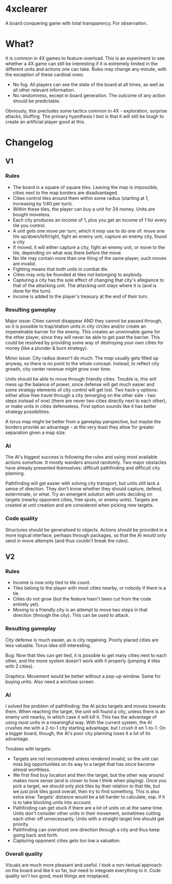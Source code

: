 # 4xclearer

A board conquering game with total transparency. For observation.

# What?

It is common in 4X games to feature-overload. This is an experiment to see whether a 4X game can still be interesting if it is extremely limited in the different units and actions one can take. Rules may change any minute, with the exception of these cardinal ones:

* No fog. All players can see the state of the board at all times, as well as all other relevant information.
* No randomness, except in board generation. The outcome of any action should be predictable.

Obviously, this precludes some tactics common in 4X - exploration, surprise attacks, bluffing. The primary hypothesis I test is that it will still be tough to create an artificial player good at this. 

# Changelog

## V1

### Rules

* The board is a square of square tiles. Leaving the map is impossible, cities next to the map borders are disadvantaged.
* Cities control tiles around them within some radius (starting at 1, increasing by 1/40 per turn).
* Within these tiles, the player can buy a unit for 24 money. Units are bought moveless. 
* Each city produces an income of 1, plus you get an income of 1 for every tile you control.
* A unit gets one move per turn, which it *may* use to do one of: move one tile up/down/left/right, fight an enemy unit, capture an enemy city, found a city.
* If moved, it will either capture a city, fight an enemy unit, or move to the tile, depending on what was there before the move.
* No tile may contain more than one thing of the same player; such moves are invalid.
* Fighting means that both units in combat die.
* Cities may only be founded at tiles not belonging to anybody.
* Capturing a city has the sole effect of changing that city's allegiance to that of the attacking unit. The attacking unit stays where it is (and is done for the turn).
* Income is added to the player's treasury at the end of their turn.

### Resulting gameplay

Major issue: Cities cannot disappear AND they cannot be passed through, so it is possible to trap/station units in city circles and/or create an impenetrable barrier for the enemy. This creates an unwinnable game for the other player, since they will never be able to get past the barrier. This could be resolved by providing some way of destroying your own cities for money (like a plunder & burn strategy). 

Minor issue: City radius doesn't do much. The map usually gets filled up anyway, so there is no point to the whole concept. Instead, to reflect city growth, city center revenue might grow over time.

Units should be able to move through friendly cities. Trouble is, this will mess up the balance of power, since defense will get much easier and some strategy elements of city control will get lost. Two hack-y options: either allow free travel through a city (emerging on the other side - two steps instead of one) (there are never two cities directly next to each other), or make units in cities defenseless. First option sounds like it has better strategy possibilities.

A torus map might be better from a gameplay perspective, but maybe the borders provide an advantage - at the very least they allow for greater separation given a map size.

### AI

The AI's biggest success is following the rules and using most available actions *somehow*. It mostly wanders around randomly. Two major obstacles have already presented themselves: difficult pathfinding and difficult city planning.

Pathfinding will get easier with solving city transport, but units still lack a sense of direction. They don't know whether they should capture, defend, exterminate, or what. Try an emergent solution with units deciding on targets (nearby opponent cities, free spots, or enemy units). Targets are created at unit creation and are considered when picking new targets.

### Code quality

Structures should be generalised to objects. Actions should be provided in a more logical interface, perhaps through packages, so that the AI would only send in move attempts (and thus couldn't break the rules).

## V2

### Rules

* Income is now only tied to tile count. 
* Tiles belong to the player with most cities nearby, or nobody if there is a tie.
* Cities do not grow (but the feature hasn't been cut from the code entirely yet).
* Moving to a friendly city is an attempt to move two steps in that direction (through the city). This can be used to attack.

### Resulting gameplay

City defense is much easier, as is city regaining. Poorly placed cities are less valuable. Torus idea still interesting.

Bug: Now that tiles can get tied, it is possible to get many cities next to each other, and the move system doesn't work with it properly (jumping 4 tiles with 2 cities).

Graphics: Movement would be better without a pop-up window. Same for buying units. Also need a win/lose screen.

### AI

I solved the problem of pathfinding: the AI picks targets and moves towards them. When reaching the target, the unit will found a city, unless there is an enemy unit nearby, in which case it will kill it. This has the advantage of using most units in a meaningful way. With the current system, the AI crushes me with a 2-to-1 city starting advantage, but I crush it on 1-to-1. On a bigger board, though, the AI's poor city planning loses it a lot of its advantage.

Troubles with targets:

* Targets are not reconsidered unless rendered invalid, so the unit can miss big opportunities on its way to a target that has since become almost worthless.
* We first find buy location and then the target, but the other way around makes more sense (and is closer to how I think when playing). Once you pick a target, we should only pick tiles by their relation to that tile, but we just pick tiles good overall, then try to find something. This is also extra slow. Targets' distance would be a bit harder to calculate, esp. if it is to take blocking units into account.
* Pathfinding can get stuck if there are a lot of units on at the same time. Units don't consider other units in their movement, sometimes cutting each other off unnecessarily. Units with a straight target line should get priority.
* Pathfinding can overshoot one direction through a city and thus keep going back and forth.
* Capturing opponent cities gets too low a valuation.

### Overall quality

Visuals are much more pleasant and useful. I took a non-textual approach on the board and like it so far, but need to integrate everything to it. Code quality isn't too good, most things are misplaced.
